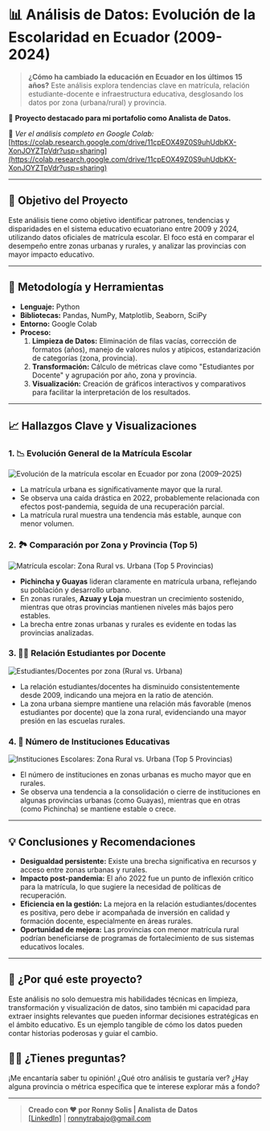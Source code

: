 # 📊 Análisis de Datos: Evolución de la Escolaridad en Ecuador (2009-2024)

> **¿Cómo ha cambiado la educación en Ecuador en los últimos 15 años?** Este análisis explora tendencias clave en matrícula, relación estudiante-docente e infraestructura educativa, desglosando los datos por zona (urbana/rural) y provincia.

🚀 **Proyecto destacado para mi portafolio como Analista de Datos.**

🔗 *Ver el análisis completo en Google Colab:*  
[https://colab.research.google.com/drive/11cpEOX49Z0S9uhUdbKX-XonJOYZTpVdr?usp=sharing](https://colab.research.google.com/drive/11cpEOX49Z0S9uhUdbKX-XonJOYZTpVdr?usp=sharing)

---

## 🎯 Objetivo del Proyecto

Este análisis tiene como objetivo identificar patrones, tendencias y disparidades en el sistema educativo ecuatoriano entre 2009 y 2024, utilizando datos oficiales de matrícula escolar. El foco está en comparar el desempeño entre zonas urbanas y rurales, y analizar las provincias con mayor impacto educativo.

---

## 🧩 Metodología y Herramientas

*   **Lenguaje:** Python
*   **Bibliotecas:** Pandas, NumPy, Matplotlib, Seaborn, SciPy
*   **Entorno:** Google Colab
*   **Proceso:**
    1.  **Limpieza de Datos:** Eliminación de filas vacías, corrección de formatos (años), manejo de valores nulos y atípicos, estandarización de categorías (zona, provincia).
    2.  **Transformación:** Cálculo de métricas clave como "Estudiantes por Docente" y agrupación por año, zona y provincia.
    3.  **Visualización:** Creación de gráficos interactivos y comparativos para facilitar la interpretación de los resultados.

---

## 📈 Hallazgos Clave y Visualizaciones

### 1. 📉 Evolución General de la Matrícula Escolar

![Evolución de la matrícula escolar en Ecuador por zona (2009–2025)](https://drive.google.com/file/d/1Meyi43lgBOC4KzMHf1rVEye5msavbgbY/view?usp=sharing) <!-- Reemplaza con el link real de tu imagen -->

*   La matrícula urbana es significativamente mayor que la rural.
*   Se observa una caída drástica en 2022, probablemente relacionada con efectos post-pandemia, seguida de una recuperación parcial.
*   La matrícula rural muestra una tendencia más estable, aunque con menor volumen.

### 2. 🏞️ Comparación por Zona y Provincia (Top 5)

![Matrícula escolar: Zona Rural vs. Urbana (Top 5 Provincias)](https://drive.google.com/file/d/1SC7MXClaIjO-i0p96SKNljQa2U1AC8A7/view?usp=sharing) <!-- Reemplaza con el link real de tu imagen -->

*   **Pichincha y Guayas** lideran claramente en matrícula urbana, reflejando su población y desarrollo urbano.
*   En zonas rurales, **Azuay y Loja** muestran un crecimiento sostenido, mientras que otras provincias mantienen niveles más bajos pero estables.
*   La brecha entre zonas urbanas y rurales es evidente en todas las provincias analizadas.

### 3. 👩‍🏫 Relación Estudiantes por Docente

![Estudiantes/Docentes por zona (Rural vs. Urbana)](https://drive.google.com/file/d/1H13xlLw-Th05tTSc-BbzBf-MlXFvCwUr/view?usp=sharing) <!-- Reemplaza con el link real de tu imagen -->

*   La relación estudiantes/docentes ha disminuido consistentemente desde 2009, indicando una mejora en la ratio de atención.
*   La zona urbana siempre mantiene una relación más favorable (menos estudiantes por docente) que la zona rural, evidenciando una mayor presión en las escuelas rurales.

### 4. 🏫 Número de Instituciones Educativas

![Instituciones Escolares: Zona Rural vs. Urbana (Top 5 Provincias)](https://drive.google.com/file/d/1XfrSe-FjhvMI8Xw5dbY4Rqp040Xkrpr8/view?usp=sharing) <!-- Reemplaza con el link real de tu imagen -->

*   El número de instituciones en zonas urbanas es mucho mayor que en rurales.
*   Se observa una tendencia a la consolidación o cierre de instituciones en algunas provincias urbanas (como Guayas), mientras que en otras (como Pichincha) se mantiene estable o crece.

---

## 💡 Conclusiones y Recomendaciones

*   **Desigualdad persistente:** Existe una brecha significativa en recursos y acceso entre zonas urbanas y rurales.
*   **Impacto post-pandemia:** El año 2022 fue un punto de inflexión crítico para la matrícula, lo que sugiere la necesidad de políticas de recuperación.
*   **Eficiencia en la gestión:** La mejora en la relación estudiantes/docentes es positiva, pero debe ir acompañada de inversión en calidad y formación docente, especialmente en áreas rurales.
*   **Oportunidad de mejora:** Las provincias con menor matrícula rural podrían beneficiarse de programas de fortalecimiento de sus sistemas educativos locales.

---

## 🚀 ¿Por qué este proyecto?

Este análisis no solo demuestra mis habilidades técnicas en limpieza, transformación y visualización de datos, sino también mi capacidad para extraer insights relevantes que pueden informar decisiones estratégicas en el ámbito educativo. Es un ejemplo tangible de cómo los datos pueden contar historias poderosas y guiar el cambio.



## 🙋‍♂️ ¿Tienes preguntas?

¡Me encantaría saber tu opinión! ¿Qué otro análisis te gustaría ver? ¿Hay alguna provincia o métrica específica que te interese explorar más a fondo?

---

> **Creado con ❤️ por Ronny Solis | Analista de Datos**  
> [\[LinkedIn\]](https://www.linkedin.com/public-profile/settings?trk=d_flagship3_profile_self_view_public_profile) |  ronnytrabajo@gmail.com
